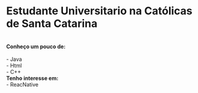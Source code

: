   <h1>Estudante Universitario na Católicas de Santa Catarina</h1>
  <br>
  <strong>  
    Conheço um pouco de:
  </strong>
  <br>
  <br>
 - Java
  <br>
 - Html
  <br>
 - C++
  <br>
  <strong>  
    Tenho interesse em:
  </strong>
  <br>
 - ReacNative
